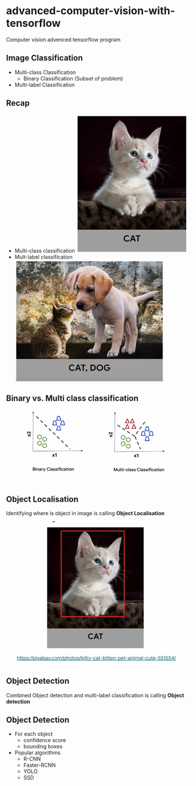 # advanced-computer-vision-with-tensorflow
Computer vision advenced tensorflow program

## Image Classification 

* Multi-class Classification
  * Binary Classification (Subset of problem)
* Multi-label Classification

## Recap
 * Multi-class classification
  ![image](images/1.png)
 * Mult-label classification
  ![image](images/2.png)

## Binary vs. Multi class classification

![image](images/4.png)

## Object Localisation

Identifying where is object in image is calling **Object Localisation**

![image](images/5.png)

## Object Detection
Combined Object detection and multi-label classification is calling **Object detection**

## Object Detection

* For each object
  * confidence score
  * bounding boxes
* Popular algorithms
  * R-CNN
  * Faster-RCNN
  * YOLO
  * SSD